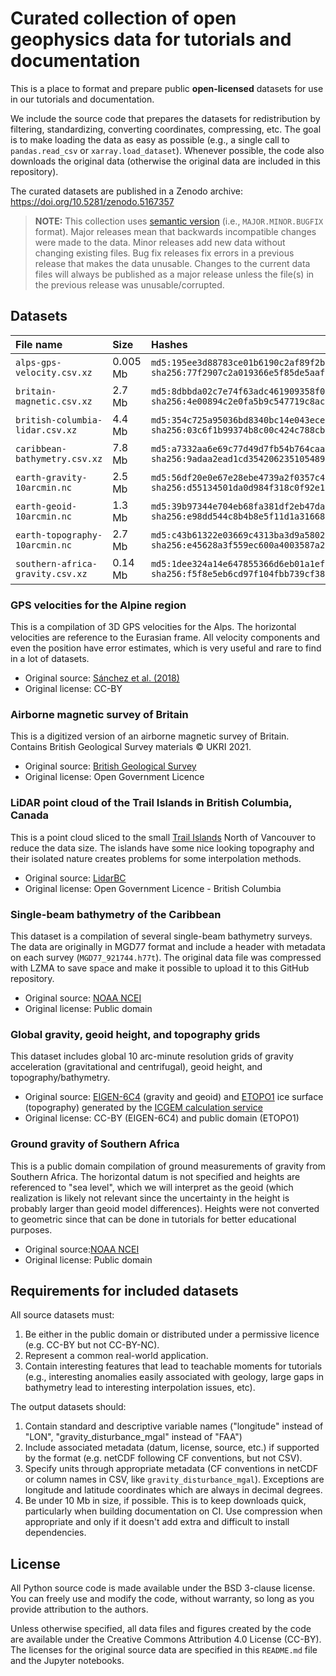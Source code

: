 # Curated collection of open geophysics data for tutorials and documentation

This is a place to format and prepare public **open-licensed** datasets for
use in our tutorials and documentation.

We include the source code that prepares the datasets for redistribution
by filtering, standardizing, converting coordinates, compressing, etc.
The goal is to make loading the data as easy as possible (e.g., a single
call to `pandas.read_csv` or `xarray.load_dataset`).
Whenever possible, the code also downloads the original data (otherwise the
original data are included in this repository).

The curated datasets are published in a Zenodo archive:
https://doi.org/10.5281/zenodo.5167357

> **NOTE:** This collection uses [semantic version](https://semver.org/) 
> (i.e., `MAJOR.MINOR.BUGFIX` format). 
> Major releases mean that backwards incompatible changes were made to the data. 
> Minor releases add new data without changing existing files. 
> Bug fix releases fix errors in a previous release that makes the data unusable. 
> Changes to the current data files will always be published as a major release 
> unless the file(s) in the previous release was unusable/corrupted.

## Datasets

| File name | Size | Hashes |
|:----------|:-----|:-------|
| `alps-gps-velocity.csv.xz` | 0.005 Mb | `md5:195ee3d88783ce01b6190c2af89f2b14` `sha256:77f2907c2a019366e5f85de5aafcab2d0e90cc2c378171468a7705cab9938584` |
| `britain-magnetic.csv.xz` | 2.7 Mb | `md5:8dbbda02c7e74f63adc461909358f056` `sha256:4e00894c2e0fa5b9c547719c8ac08adb6e788a7074c0dae9fb1b2767cf494b38` |
| `british-columbia-lidar.csv.xz` | 4.4 Mb | `md5:354c725a95036bd8340bc14e043ece5a` `sha256:03c6f1b99374b8c00c424c788cb6956bc00ab477244bb69835d4171312714fe1` |
| `caribbean-bathymetry.csv.xz` | 7.8 Mb | `md5:a7332aa6e69c77d49d7fb54b764caa82` `sha256:9adaa2ead1cd354206235105489b511c4c46833b2e137a3eadc917243d16f09e` |
| `earth-gravity-10arcmin.nc` | 2.5 Mb | `md5:56df20e0e67e28ebe4739a2f0357c4a6` `sha256:d55134501da0d984f318c0f92e1a15a8472176ec7babde5edfdb58855190273e` |
| `earth-geoid-10arcmin.nc` | 1.3 Mb | `md5:39b97344e704eb68fa381df2eb47da0f` `sha256:e98dd544c8b4b8e5f11d1a316684dfbc2612e2860af07b946df46ed9f782a0f6` |
| `earth-topography-10arcmin.nc` | 2.7 Mb | `md5:c43b61322e03669c4313ba3d9a58028d` `sha256:e45628a3f559ec600a4003587a2b575402d22986651ee48806930aa909af4cf6` |
| `southern-africa-gravity.csv.xz` | 0.14 Mb | `md5:1dee324a14e647855366d6eb01a1ef35` `sha256:f5f8e5eb6cd97f104fbb739cf389113cbf28ca8ee003043fab720a0fa7262cac` |

### GPS velocities for the Alpine region

This is a compilation of 3D GPS velocities for the Alps.
The horizontal velocities are reference to the Eurasian frame.
All velocity components and even the position have error estimates,
which is very useful and rare to find in a lot of datasets.

* Original source: [Sánchez et al. (2018)](https://doi.org/10.1594/PANGAEA.886889)
* Original license: CC-BY

### Airborne magnetic survey of Britain

This is a digitized version of an airborne magnetic survey of Britain.
Contains British Geological Survey materials © UKRI 2021.

* Original source: [British Geological Survey](https://www.bgs.ac.uk/datasets/gb-aeromagnetic-survey/)
* Original license: Open Government Licence

### LiDAR point cloud of the Trail Islands in British Columbia, Canada

This is a point cloud sliced to the small
[Trail Islands](https://apps.gov.bc.ca/pub/bcgnws/names/21973.html) North of
Vancouver to reduce the data size.
The islands have some nice looking topography and their isolated nature creates
problems for some interpolation methods.

* Original source: [LidarBC](https://www2.gov.bc.ca/gov/content/data/geographic-data-services/lidarbc)
* Original license: Open Government Licence - British Columbia

### Single-beam bathymetry of the Caribbean

This dataset is a compilation of several single-beam bathymetry surveys.
The data are originally in MGD77 format and include a header with metadata on
each survey (`MGD77_921744.h77t`).
The original data file was compressed with LZMA to save space and make it
possible to upload it to this GitHub repository.

* Original source: [NOAA NCEI](https://ngdc.noaa.gov/mgg/geodas/trackline.html)
* Original license: Public domain

### Global gravity, geoid height, and topography grids

This dataset includes global 10 arc-minute resolution grids of
gravity acceleration (gravitational and centrifugal), geoid height,
and topography/bathymetry.

* Original source: [EIGEN-6C4](https://doi.org/10.5880/icgem.2015.1) (gravity
  and geoid) and [ETOPO1](https://doi.org/10.7289/V5C8276M) ice surface
  (topography) generated by the
  [ICGEM calculation service](http://icgem.gfz-potsdam.de/home)
* Original license: CC-BY (EIGEN-6C4) and public domain (ETOPO1)

### Ground gravity of Southern Africa

This is a public domain compilation of ground measurements of gravity from
Southern Africa.
The horizontal datum is not specified and heights are referenced to "sea
level", which we will interpret as the geoid (which realization is likely not
relevant since the uncertainty in the height is probably larger than geoid
model differences).
Heights were not converted to geometric since that can be done in tutorials for
better educational purposes.

* Original source:[NOAA NCEI](https://www.ngdc.noaa.gov/)
* Original license: Public domain

## Requirements for included datasets

All source datasets must:

1. Be either in the public domain or distributed under a permissive licence
   (e.g. CC-BY but not CC-BY-NC).
1. Represent a common real-world application.
1. Contain interesting features that lead to teachable moments for tutorials
   (e.g., interesting anomalies easily associated with geology, large gaps in
   bathymetry lead to interesting interpolation issues, etc).

The output datasets should:

1. Contain standard and descriptive variable names ("longitude" instead of
   "LON", "gravity_disturbance_mgal" instead of "FAA")
1. Include associated metadata (datum, license, source, etc.) if supported
   by the format (e.g. netCDF following CF conventions, but not CSV).
3. Specify units through appropriate metadata (CF conventions in netCDF or
   column names in CSV, like `gravity_disturbance_mgal`). Exceptions are
   longitude and latitude coordinates which are always in decimal degrees.
1. Be under 10 Mb in size, if possible. This is to keep downloads quick,
   particularly when building documentation on CI. Use compression when
   appropriate and only if it doesn't add extra and difficult to install
   dependencies.

## License

All Python source code is made available under the BSD 3-clause license. You
can freely use and modify the code, without warranty, so long as you provide
attribution to the authors.

Unless otherwise specified, all data files and figures created by the code are
available under the Creative Commons Attribution 4.0 License (CC-BY).
The licenses for the original source data are specified in this `README.md`
file and the Jupyter notebooks.
